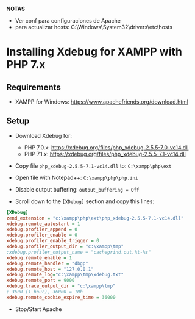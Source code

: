 **NOTAS**  
- Ver conf para configuraciones de Apache  
- para actualizar hosts: C:\Windows\System32\drivers\etc\hosts 


# Installing Xdebug for XAMPP with PHP 7.x

## Requirements

* XAMPP for Windows: https://www.apachefriends.org/download.html

## Setup

* Download Xdebug for:
  * PHP 7.0.x: https://xdebug.org/files/php_xdebug-2.5.5-7.0-vc14.dll
  * PHP 7.1.x: https://xdebug.org/files/php_xdebug-2.5.5-7.1-vc14.dll
  
* Copy file `php_xdebug-2.5.5-7.1-vc14.dll` to: `C:\xampp\php\ext`

* Open file with Notepad++: `C:\xampp\php\php.ini`

* Disable output buffering: `output_buffering = Off`

* Scroll down to the `[XDebug]` section and copy this lines:

```ini
[XDebug]
zend_extension = "c:\xampp\php\ext\php_xdebug-2.5.5-7.1-vc14.dll"
xdebug.remote_autostart = 1
xdebug.profiler_append = 0
xdebug.profiler_enable = 0
xdebug.profiler_enable_trigger = 0
xdebug.profiler_output_dir = "c:\xampp\tmp"
;xdebug.profiler_output_name = "cachegrind.out.%t-%s"
xdebug.remote_enable = 1
xdebug.remote_handler = "dbgp"
xdebug.remote_host = "127.0.0.1"
xdebug.remote_log="c:\xampp\tmp\xdebug.txt"
xdebug.remote_port = 9000
xdebug.trace_output_dir = "c:\xampp\tmp"
; 3600 (1 hour), 36000 = 10h
xdebug.remote_cookie_expire_time = 36000
```

* Stop/Start Apache
